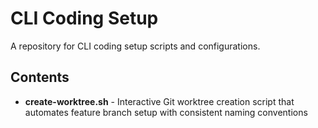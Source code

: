 # CLI Coding Setup

A repository for CLI coding setup scripts and configurations.

## Contents

- **create-worktree.sh** - Interactive Git worktree creation script that automates feature branch setup with consistent naming conventions